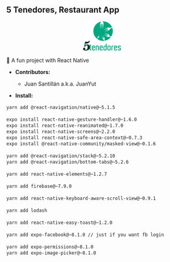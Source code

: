 ## 5 Tenedores, Restaurant App

<p align="center">
  <img src="/assets/img/5-tenedores-letras-icono-logo.png" width="100"/>
 </p>

👻 A fun project with React Native

- **Contributors:**

  - Juan Santillán a.k.a. JuanYut

- **Install:**

```
yarn add @react-navigation/native@~5.1.5

expo install react-native-gesture-handler@~1.6.0
expo install react-native-reanimated@~1.7.0
expo install react-native-screens@~2.2.0
expo install react-native-safe-area-context@~0.7.3
expo install @react-native-community/masked-view@~0.1.6

yarn add @react-navigation/stack@~5.2.10
yarn add @react-navigation/bottom-tabs@~5.2.6

yarn add react-native-elements@~1.2.7

yarn add firebase@~7.9.0

yarn add react-native-keyboard-aware-scroll-view@~0.9.1

yarn add lodash

yarn add react-native-easy-toast@~1.2.0

yarn add expo-facebook@~8.1.0 // just if you want fb login

yarn add expo-permissions@~8.1.0
yarn add expo-image-picker@~8.1.0
```
